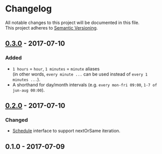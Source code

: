 # Changelog
All notable changes to this project will be documented in this file.  
This project adheres to [Semantic Versioning](http://semver.org/).

## [0.3.0] - 2017-07-10

### Added
- `1 hours` = `hour`, `1 minutes` = `minute` aliases  
(in other words, `every minute ...` can be used instead of `every 1 minutes ...`).
- A shorthand for day/month intervals (e.g. `every mon-fri 09:00`, `1-7 of jun-aug 00:00`).

## [0.2.0] - 2017-07-10

### Changed
- [Schedule](src/main/java/com/github/shyiko/skedule/Schedule.java) interface to support nextOrSame iteration.

## 0.1.0 - 2017-07-09

[0.3.0]: https://github.com/shyiko/skedule/compare/0.2.0...0.3.0
[0.2.0]: https://github.com/shyiko/skedule/compare/0.1.0...0.2.0
